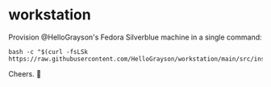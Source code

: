 # workstation 

Provision @HelloGrayson's Fedora Silverblue machine in a single command:

```console
bash -c "$(curl -fsLSk https://raw.githubusercontent.com/HelloGrayson/workstation/main/src/install.sh)"
```

Cheers. 🥂
